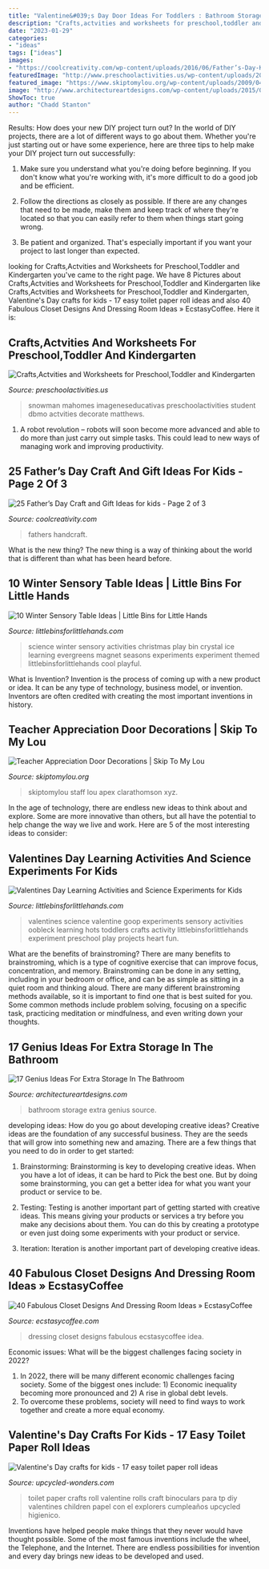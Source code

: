 ```yaml
---
title: "Valentine&#039;s Day Door Ideas For Toddlers : Bathroom Storage Extra Genius Source"
description: "Crafts,actvities and worksheets for preschool,toddler and kindergarten"
date: "2023-01-29"
categories:
- "ideas"
tags: ["ideas"]
images:
- "https://coolcreativity.com/wp-content/uploads/2016/06/Father’s-Day-Kid-Decorated-Ties-.jpg"
featuredImage: "http://www.preschoolactivities.us/wp-content/uploads/2014/12/Decorated-classroom-door..jpg"
featured_image: "https://www.skiptomylou.org/wp-content/uploads/2009/04/teacherappreciationdoor6-1.jpg"
image: "http://www.architectureartdesigns.com/wp-content/uploads/2015/09/419.jpg"
ShowToc: true
author: "Chadd Stanton"
---
```



Results: How does your new DIY project turn out?
In the world of DIY projects, there are a lot of different ways to go about them. Whether you're just starting out or have some experience, here are three tips to help make your DIY project turn out successfully:
1. Make sure you understand what you're doing before beginning. If you don't know what you're working with, it's more difficult to do a good job and be efficient.

2. Follow the directions as closely as possible. If there are any changes that need to be made, make them and keep track of where they're located so that you can easily refer to them when things start going wrong.

3. Be patient and organized. That's especially important if you want your project to last longer than expected.

	

		
looking for Crafts,Actvities and Worksheets for Preschool,Toddler and Kindergarten you've came to the right page. We have 8 Pictures about Crafts,Actvities and Worksheets for Preschool,Toddler and Kindergarten like Crafts,Actvities and Worksheets for Preschool,Toddler and Kindergarten, Valentine&#039;s Day crafts for kids - 17 easy toilet paper roll ideas and also 40 Fabulous Closet Designs And Dressing Room Ideas » EcstasyCoffee. Here it is:
		
    
## Crafts,Actvities And Worksheets For Preschool,Toddler And Kindergarten

<img loading=lazy src="http://www.preschoolactivities.us/wp-content/uploads/2014/12/Decorated-classroom-door..jpg" onerror="this.onerror=null;this.src='https://tse4.mm.bing.net/th?id=OIP.L5sbXkEUXZlRYjEDaJLOBwHaPC&amp;pid=15.1';" alt="Crafts,Actvities and Worksheets for Preschool,Toddler and Kindergarten">

_Source: preschoolactivities.us_

>snowman mahomes imageneseducativas preschoolactivities student dbmo actvities decorate matthews. 

	

1. A robot revolution – robots will soon become more advanced and able to do more than just carry out simple tasks. This could lead to new ways of managing work and improving productivity.

    
## 25 Father’s Day Craft And Gift Ideas For Kids - Page 2 Of 3

<img loading=lazy src="https://coolcreativity.com/wp-content/uploads/2016/06/Father’s-Day-Kid-Decorated-Ties-.jpg" onerror="this.onerror=null;this.src='https://tse4.mm.bing.net/th?id=OIP.L2GXa8uInGbPsoJLa1ZWEQAAAA&amp;pid=15.1';" alt="25 Father’s Day Craft and Gift Ideas for kids - Page 2 of 3">

_Source: coolcreativity.com_

>fathers handcraft. 

	

What is the new thing?
The new thing is a way of thinking about the world that is different than what has been heard before.

    
## 10 Winter Sensory Table Ideas | Little Bins For Little Hands

<img loading=lazy src="https://littlebinsforlittlehands.com/wp-content/uploads/2015/01/Winter-Sensory-Science-Playful-Learning-Activities-for-kids.jpg" onerror="this.onerror=null;this.src='https://tse2.mm.bing.net/th?id=OIP.LB2XD6FLI2yR1Ghnno1pnQHaMl&amp;pid=15.1';" alt="10 Winter Sensory Table Ideas | Little Bins for Little Hands">

_Source: littlebinsforlittlehands.com_

>science winter sensory activities christmas play bin crystal ice learning evergreens magnet seasons experiments experiment themed littlebinsforlittlehands cool playful. 

	

What is Invention?
Invention is the process of coming up with a new product or idea. It can be any type of technology, business model, or invention. Inventors are often credited with creating the most important inventions in history.

    
## Teacher Appreciation Door Decorations | Skip To My Lou

<img loading=lazy src="https://www.skiptomylou.org/wp-content/uploads/2009/04/teacherappreciationdoor6-1.jpg" onerror="this.onerror=null;this.src='https://tse2.mm.bing.net/th?id=OIP.mWQPh92M7gF80-2OKlVBUwAAAA&amp;pid=15.1';" alt="Teacher Appreciation Door Decorations | Skip To My Lou">

_Source: skiptomylou.org_

>skiptomylou staff lou apex clarathomson xyz. 

	

In the age of technology, there are endless new ideas to think about and explore. Some are more innovative than others, but all have the potential to help change the way we live and work. Here are 5 of the most interesting ideas to consider: 

    
## Valentines Day Learning Activities And Science Experiments For Kids

<img loading=lazy src="http://littlebinsforlittlehands.com/wp-content/uploads/2015/01/Valentines-Goop-Valentines-Oobleck-Red-hots-activity-sensory-science-experiment.jpg" onerror="this.onerror=null;this.src='https://tse4.mm.bing.net/th?id=OIP.3n_TvjJDkc-qwwwNn23RVwHaLp&amp;pid=15.1';" alt="Valentines Day Learning Activities and Science Experiments for Kids">

_Source: littlebinsforlittlehands.com_

>valentines science valentine goop experiments sensory activities oobleck learning hots toddlers crafts activity littlebinsforlittlehands experiment preschool play projects heart fun. 

	

What are the benefits of brainstroming?
There are many benefits to brainstroming, which is a type of cognitive exercise that can improve focus, concentration, and memory. Brainstroming can be done in any setting, including in your bedroom or office, and can be as simple as sitting in a quiet room and thinking aloud. There are many different brainstroming methods available, so it is important to find one that is best suited for you. Some common methods include problem solving, focusing on a specific task, practicing meditation or mindfulness, and even writing down your thoughts.

    
## 17 Genius Ideas For Extra Storage In The Bathroom

<img loading=lazy src="http://www.architectureartdesigns.com/wp-content/uploads/2015/09/419.jpg" onerror="this.onerror=null;this.src='https://tse1.mm.bing.net/th?id=OIP.vqyatHacPgkjq2jM14o7FgHaLS&amp;pid=15.1';" alt="17 Genius Ideas For Extra Storage In The Bathroom">

_Source: architectureartdesigns.com_

>bathroom storage extra genius source. 

	

developing ideas: How do you go about developing creative ideas?
Creative ideas are the foundation of any successful business. They are the seeds that will grow into something new and amazing. There are a few things that you need to do in order to get started:
1. Brainstorming: Brainstorming is key to developing creative ideas. When you have a lot of ideas, it can be hard to Pick the best one. But by doing some brainstorming, you can get a better idea for what you want your product or service to be.

2. Testing: Testing is another important part of getting started with creative ideas. This means giving your products or services a try before you make any decisions about them. You can do this by creating a prototype or even just doing some experiments with your product or service.

3. Iteration: Iteration is another important part of developing creative ideas.

    
## 40 Fabulous Closet Designs And Dressing Room Ideas » EcstasyCoffee

<img loading=lazy src="https://i1.wp.com/www.ecstasycoffee.com/wp-content/uploads/2017/02/Dressing-Room-Design-Ideas48.jpg?resize=749%2C868" onerror="this.onerror=null;this.src='https://tse1.mm.bing.net/th?id=OIP.YaHRs8fBC8QinonLX5c-tQHaIl&amp;pid=15.1';" alt="40 Fabulous Closet Designs And Dressing Room Ideas » EcstasyCoffee">

_Source: ecstasycoffee.com_

>dressing closet designs fabulous ecstasycoffee idea. 

	

Economic issues: What will be the biggest challenges facing society in 2022?
1. In 2022, there will be many different economic challenges facing society. Some of the biggest ones include: 1) Economic inequality becoming more pronounced and 2) A rise in global debt levels.
2. To overcome these problems, society will need to find ways to work together and create a more equal economy.

    
## Valentine&#039;s Day Crafts For Kids - 17 Easy Toilet Paper Roll Ideas

<img loading=lazy src="http://www.upcycled-wonders.com/wp-content/uploads/2015/01/valentines-day-crafts-for-kids-toilet-paper-rolls-binoculars-red-heart-decoration.jpg" onerror="this.onerror=null;this.src='https://tse4.mm.bing.net/th?id=OIP.sLgZtHniRYt-i1fmRf-UNAHaLG&amp;pid=15.1';" alt="Valentine&#039;s Day crafts for kids - 17 easy toilet paper roll ideas">

_Source: upcycled-wonders.com_

>toilet paper crafts roll valentine rolls craft binoculars para tp diy valentines children papel con el explorers cumpleaños upcycled higienico. 

	

Inventions have helped people make things that they never would have thought possible. Some of the most famous inventions include the wheel, the Telephone, and the Internet. There are endless possibilities for invention and every day brings new ideas to be developed and used.

